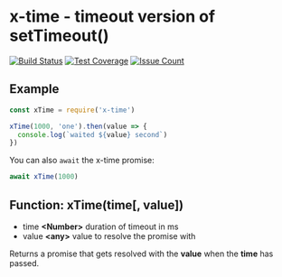 # x-time - timeout version of setTimeout()

[![Build Status](https://travis-ci.org/robojones/x-time.svg?branch=master)](https://travis-ci.org/robojones/x-time)
[![Test Coverage](https://codeclimate.com/github/robojones/x-time/badges/coverage.svg)](https://codeclimate.com/github/robojones/x-time/coverage)
[![Issue Count](https://codeclimate.com/github/robojones/x-time/badges/issue_count.svg)](https://codeclimate.com/github/robojones/x-time)

## Example

```javascript
const xTime = require('x-time')

xTime(1000, 'one').then(value => {
  console.log(`waited ${value} second`)
})
```

You can also `await` the x-time promise:

```javascript
await xTime(1000)
```

## Function: xTime(time[, value])

- time __\<Number\>__ duration of timeout in ms
- value __\<any\>__ value to resolve the promise with

Returns a promise that gets resolved with the __value__ when the __time__ has passed.


